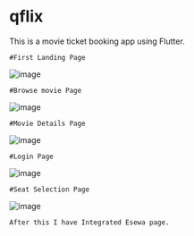 # qflix

This is a movie ticket booking app using Flutter.

    #First Landing Page
![image](https://github.com/user-attachments/assets/00a5ebff-ebb7-4127-8e0c-7938bf97b07a)

    #Browse movie Page
![image](https://github.com/user-attachments/assets/7e2e4a7c-5330-4f36-90be-0a60dd6268cc)

    #Movie Details Page
![image](https://github.com/user-attachments/assets/d934298b-e8bc-492d-aff5-27194fb87f35)

    #Login Page
![image](https://github.com/user-attachments/assets/08098d7b-053a-4b82-a788-e8697d779b8f)

    #Seat Selection Page
![image](https://github.com/user-attachments/assets/c9645a5c-14c8-4604-85f0-e42e3dec6a68)

    After this I have Integrated Esewa page.





